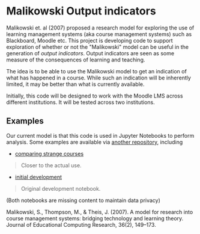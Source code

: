 # Malikowski Output indicators

Malikowski et. al (2007) proposed a research model for exploring the use of learning management systems (aka course management systems) such as Blackboard, Moodle etc. This project is developing code to support exploration of whether or not the "Malikowski" model can be useful in the generation of *output indicators*. Output indicators are seen as some measure of the consequences of learning and teaching.

The idea is to be able to use the Malikowski model to get an indication of what has happened in a course. While such an indication will be inherently limited, it may be better than what is currently available.

Initially, this code will be designed to work with the Moodle LMS across different institutions. It will be tested across two institutions.

## Examples

Our current model is that this code is used in Jupyter Notebooks to perform analysis. Some examples are available via [another repository](https://github.com/djplaner/Indicators), including

- [comparing strange courses](https://github.com/djplaner/Indicators/blob/master/OutputIndicators/Malikowski%20changes%20mapped%20against%20strange%20courses.ipynb)
> Closer to the actual use.
- [initial development](https://github.com/djplaner/Indicators/blob/master/OutputIndicators/Malikowski%20explorations.ipynb)
> Original development notebook.

(Both notebooks are missing content to maintain data privacy)

Malikowski, S., Thompson, M., & Theis, J. (2007). A model for research into course management systems: bridging technology and learning theory. Journal of Educational Computing Research, 36(2), 149–173.
